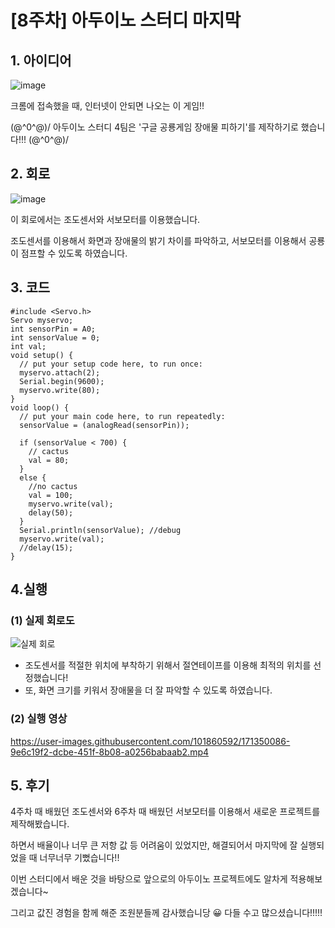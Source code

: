 [8주차] 아두이노 스터디 마지막
====

## 1. 아이디어

![image](https://user-images.githubusercontent.com/101860592/171350428-d4b6ab3f-f6dc-4b0f-8291-be91eb8e27e0.png)

크롬에 접속했을 때, 인터넷이 안되면 나오는 이 게임!!

\(@^0^@)/ 아두이노 스터디 4팀은 '구글 공룡게임 장애물 피하기'를 제작하기로 했습니다!!! \(@^0^@)/


## 2. 회로
![image](https://user-images.githubusercontent.com/101860592/171349263-a2a78886-2369-4ebe-bf9d-7dc8bd21947a.png)

이 회로에서는 조도센서와 서보모터를 이용했습니다.

조도센서를 이용해서 화면과 장애물의 밝기 차이를 파악하고, 서보모터를 이용해서 공룡이 점프할 수 있도록 하였습니다.  

## 3. 코드
```
#include <Servo.h>
Servo myservo;
int sensorPin = A0;
int sensorValue = 0;
int val;
void setup() {
  // put your setup code here, to run once:
  myservo.attach(2);
  Serial.begin(9600);
  myservo.write(80);
}
void loop() {
  // put your main code here, to run repeatedly:
  sensorValue = (analogRead(sensorPin));

  if (sensorValue < 700) {
    // cactus 
    val = 80;
  }
  else {
    //no cactus
    val = 100;
    myservo.write(val);
    delay(50);
  }
  Serial.println(sensorValue); //debug
  myservo.write(val);
  //delay(15);
}
```

## 4.실행
### (1) 실제 회로도
![실제 회로](https://user-images.githubusercontent.com/101860592/171350072-f59917da-a864-4fa4-82c7-ec69c39fc534.jpg)

+ 조도센서를 적절한 위치에 부착하기 위해서 절연테이프를 이용해 최적의 위치를 선정했습니다!
+ 또, 화면 크기를 키워서 장애물을 더 잘 파악할 수 있도록 하였습니다.

### (2) 실행 영상
https://user-images.githubusercontent.com/101860592/171350086-9e6c19f2-dcbe-451f-8b08-a0256babaab2.mp4


## 5. 후기
4주차 때 배웠던 조도센서와 6주차 때 배웠던 서보모터를 이용해서 새로운 프로젝트를 제작해봤습니다.

하면서 배율이나 너무 큰 저항 값 등 어려움이 있었지만, 해결되어서 마지막에 잘 실행되었을 때 너무너무 기뻤습니다!!

이번 스터디에서 배운 것을 바탕으로 앞으로의 아두이노 프로젝트에도 알차게 적용해보겠습니다~

그리고 값진 경험을 함께 해준 조원분들께 감사했습니당 😀 다들 수고 많으셨습니다!!!!!
